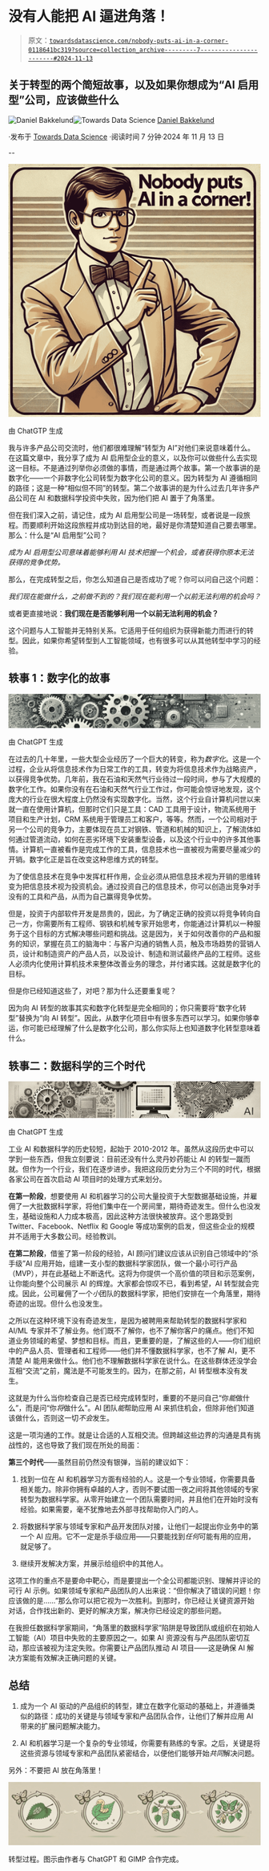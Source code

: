 # 没有人能把 AI 逼进角落！

> 原文：[`towardsdatascience.com/nobody-puts-ai-in-a-corner-0118641bc319?source=collection_archive---------7-----------------------#2024-11-13`](https://towardsdatascience.com/nobody-puts-ai-in-a-corner-0118641bc319?source=collection_archive---------7-----------------------#2024-11-13)

## 关于转型的两个简短故事，以及如果你想成为“AI 启用型”公司，应该做些什么

[](https://medium.com/@danielbakkelund?source=post_page---byline--0118641bc319--------------------------------)![Daniel Bakkelund](https://medium.com/@danielbakkelund?source=post_page---byline--0118641bc319--------------------------------)[](https://towardsdatascience.com/?source=post_page---byline--0118641bc319--------------------------------)![Towards Data Science](https://towardsdatascience.com/?source=post_page---byline--0118641bc319--------------------------------) [Daniel Bakkelund](https://medium.com/@danielbakkelund?source=post_page---byline--0118641bc319--------------------------------)

·发布于 [Towards Data Science](https://towardsdatascience.com/?source=post_page---byline--0118641bc319--------------------------------) ·阅读时间 7 分钟·2024 年 11 月 13 日

--

![](img/189e8abd01ac13309a9f78c4f36dfdad.png)

由 ChatGTP 生成

我与许多产品公司交流时，他们都很难理解“转型为 AI”对他们来说意味着什么。在这篇文章中，我分享了成为 AI 启用型企业的意义，以及你可以做些什么去实现这一目标。不是通过列举你必须做的事情，而是通过两个故事。第一个故事讲的是数字化——一个非数字化公司转型为数字化公司的意义。因为转型为 AI 遵循相同的路径；这是一种“相似但不同”的转型。第二个故事讲的是为什么过去几年许多产品公司在 AI 和数据科学投资中失败，因为他们把 AI 置于了角落里。

但在我们深入之前，请记住，成为 AI 启用型公司是一场转型，或者说是一段旅程。而要顺利开始这段旅程并成功到达目的地，最好是你清楚知道自己要去哪里。那么：什么是“AI 启用型”公司？

*成为 AI 启用型公司意味着能够利用 AI 技术把握一个机会，或者获得你原本无法获得的竞争优势。*

那么，在完成转型之后，你怎么知道自己是否成功了呢？你可以问自己这个问题：

*我们现在能做什么，之前做不到的？我们现在能利用一个以前无法利用的机会吗？*

或者更直接地说：**我们现在是否能够利用一个以前无法利用的机会？**

这个问题与人工智能并无特别关系。它适用于任何组织为获得新能力而进行的转型。因此，如果你希望转型到人工智能领域，也有很多可以从其他转型中学习的经验。

## 轶事 1：数字化的故事

![](img/13234f9488bda0fcf2165abe46dd9aac.png)

由 ChatGPT 生成

在过去的几十年里，一些大型企业经历了一个巨大的转变，称为*数字化*。这是一个过程，企业从将信息技术作为日常工作的工具，转变为将信息技术作为战略资产，以获得竞争优势。几年前，我在石油和天然气行业待过一段时间，参与了大规模的数字化工作。如果你没有在石油和天然气行业工作过，你可能会惊讶地发现，这个庞大的行业在很大程度上仍然没有实现数字化。当然，这个行业自计算机问世以来就一直在使用计算机，但那时它们只是工具：CAD 工具用于设计，物流系统用于项目和生产计划，CRM 系统用于管理员工和客户，等等。然而，一个公司相对于另一个公司的竞争力，主要体现在员工对钢铁、管道和机械的知识上，了解流体如何通过管道流动，如何在恶劣环境下安装重型设备，以及这个行业中的许多其他事情。计算机一直被看作是完成工作的工具，信息技术也一直被视为需要尽量减少的开销。数字化正是旨在改变这种思维方式的转型。

为了使信息技术在竞争中发挥杠杆作用，企业必须从把信息技术视为开销的思维转变为把信息技术视为投资机会。通过投资自己的信息技术，你可以创造出竞争对手没有的工具和产品，从而为自己赢得竞争优势。

但是，投资于内部软件开发是昂贵的，因此，为了确定正确的投资以将竞争转向自己一方，你需要所有工程师、钢铁和机械专家开始思考，你能通过计算机以一种服务于这个目标的方式解决哪些问题和挑战。这是因为，关于如何改善你的产品和服务的知识，掌握在员工的脑海中：与客户沟通的销售人员，触及市场趋势的营销人员，设计和制造资产的产品人员，以及设计、制造和测试最终产品的工程师。这些人必须内化使用计算机技术来整体改善业务的理念，并付诸实践。这就是数字化的目标。

但是你已经知道这些了，对吧？那为什么还要重复呢？

因为向 AI 转型的故事其实和数字化转型是完全相同的；你只需要将“数字化转型”替换为“向 AI 转型”。因此，从数字化项目中有很多东西可以学习。如果你够幸运，你可能已经理解了什么是数字化公司，那么你实际上也知道数字化转型意味着什么。

## 轶事二：数据科学的三个时代

![](img/db12cbd63391b00a6ab12a1f40c4a07d.png)

由 ChatGPT 生成

工业 AI 和数据科学的历史较短，起始于 2010-2012 年。虽然从这段历史中可以学到一些东西，但我立刻要说：目前还没有什么灵丹妙药能让 AI 的转型一蹴而就。但作为一个行业，我们在逐步进步。我把这段历史分为三个不同的时代，根据各家公司在首次启动 AI 项目时的处理方式来划分。

**在第一阶段**，想要使用 AI 和机器学习的公司大量投资于大型数据基础设施，并雇佣了一大批数据科学家，将他们集中在一个房间里，期待奇迹发生。但什么也没发生，基础设施和人力成本极高，因此这种方法很快被放弃。这个思路受到 Twitter、Facebook、Netflix 和 Google 等成功案例的启发，但这些企业的规模并不适用于大多数公司。经验教训。

**在第二阶段**，借鉴了第一阶段的经验，AI 顾问们建议应该从识别自己领域中的“杀手级”AI 应用开始，组建一支小型的数据科学家团队，做一个最小可行产品（MVP），并在此基础上不断迭代。这将为你提供一个高价值的项目和示范案例，让你能向整个公司展示 AI 的辉煌。大家都会惊叹不已，看到希望，AI 转型就会完成。因此，公司雇佣了一个*小*团队的数据科学家，把他们安排在一个角落里，期待奇迹的出现。但什么也没发生。

之所以在这种环境下没有奇迹发生，是因为被聘用来帮助转型的数据科学家和 AI/ML 专家并不了解业务。他们既不了解你，也不了解你客户的痛点。他们不知道业务领域的希望、梦想和目标。而且，更重要的是，了解这些的人——你们组织中的产品人员、管理者和工程师——他们并不懂数据科学家，也不了解 AI，更不清楚 AI 能用来做什么。他们也不理解数据科学家在说什么。在这些群体还没学会互相“交流”之前，魔法是不可能发生的。因为，在那之前，AI 转型根本没有发生。

这就是为什么当你检查自己是否已经完成转型时，重要的不是问自己“你*能*做什么”，而是问“你*将*做什么”。AI 团队*能*帮助应用 AI 来抓住机会，但除非他们知道该做什么，否则这一切*不会*发生。

这是一项沟通的工作。就是让合适的人互相交流。但跨越这些边界的沟通是具有挑战性的，这也导致了我们现在所处的局面：

**第三个时代**——虽然目前仍然没有银弹，当前的建议如下：

1.  找到一位在 AI 和机器学习方面有经验的人。这是一个专业领域，你需要具备相关能力。除非你拥有卓越的人才，否则不要试图一夜之间将其他领域的专家转型为数据科学家。从零开始建立一个团队需要时间，并且他们在开始时没有经验。如果需要，毫不犹豫地去外部寻找帮助你入门的人。

1.  将数据科学家与领域专家和产品开发团队对接，让他们一起提出你业务中的第一个 AI 应用。它不一定是杀手级应用——只要能找到*任何*可能有用的应用，就足够了。

1.  继续开发解决方案，并展示给组织中的其他人。

这项工作的重点不是要命中靶心，而是要提出一个全公司都能识别、理解并评论的可行 AI 示例。如果领域专家和产品团队的人出来说：“但你解决了错误的问题！你应该做的是……”那么你可以把它视为一次胜利。到那时，你已经让关键资源开始对话，合作找出新的、更好的解决方案，解决你已经设定的那些问题。

在我担任数据科学家期间，“角落里的数据科学家”陷阱是导致团队或组织在初始人工智能（AI）项目中失败的主要原因之一。如果 AI 资源没有与产品团队密切互动，那应该被视为注定失败。你需要让产品团队推动 AI 项目——这是确保 AI 解决方案能有效解决正确问题的关键。

## **总结**

1.  成为一个 AI 驱动的产品组织的转型，建立在数字化驱动的基础上，并遵循类似的路径：成功的关键是与领域专家和产品团队合作，让他们了解并应用 AI 带来的扩展问题解决能力。

1.  AI 和机器学习是一个复杂的专业领域，你需要有熟练的专家。之后，关键是将这些资源与领域专家和产品团队紧密结合，以便他们能够开始*共同*解决问题。

另外：不要把 AI 放在角落里！

![](img/7a20dea813932f19f3dae9d4e21efd8a.png)

转型过程。图示由作者与 ChatGPT 和 GIMP 合作完成。
